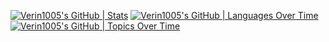 [![Verin1005's GitHub | Stats](https://stats.quira.sh/Verin1005/github?theme=dark)](https://quira.sh?utm_source=widgets&utm_campaign=Verin1005)
[![Verin1005's GitHub | Languages Over Time](https://stats.quira.sh/Verin1005/languages-over-time?theme=dark)](https://quira.sh?utm_source=widgets&utm_campaign=Verin1005)
[![Verin1005's GitHub | Topics Over Time](https://stats.quira.sh/Verin1005/topics-over-time?theme=dark)](https://quira.sh?utm_source=widgets&utm_campaign=Verin1005)
